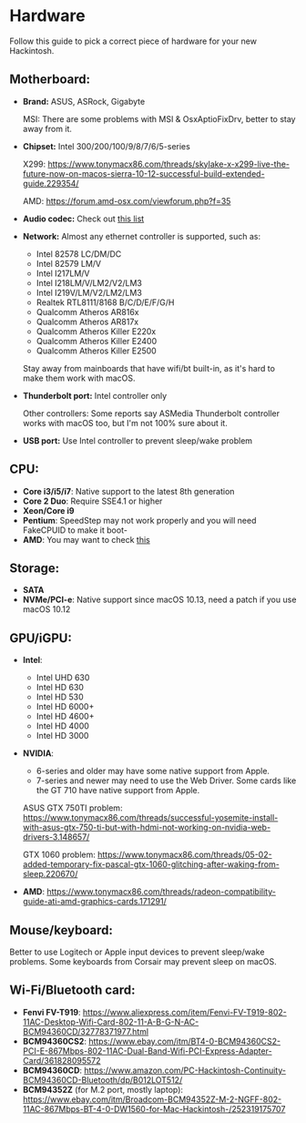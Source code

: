 # Hardware

Follow this guide to pick a correct piece of hardware for your new Hackintosh.

## Motherboard:

- **Brand:** ASUS, ASRock, Gigabyte

  MSI: There are some problems with MSI & OsxAptioFixDrv, better to stay away from it.

- **Chipset:** Intel 300/200/100/9/8/7/6/5-series

  X299: https://www.tonymacx86.com/threads/skylake-x-x299-live-the-future-now-on-macos-sierra-10-12-successful-build-extended-guide.229354/

  AMD: https://forum.amd-osx.com/viewforum.php?f=35

- **Audio codec:** Check out [this list](https://github.com/vit9696/AppleALC/wiki/Supported-codecs)

- **Network:** Almost any ethernet controller is supported, such as: 

  - Intel 82578 LC/DM/DC
  - Intel 82579 LM/V
  - Intel I217LM/V
  - Intel I218LM/V/LM2/V2/LM3
  - Intel I219V/LM/V2/LM2/LM3
  - Realtek RTL8111/8168 B/C/D/E/F/G/H
  - Qualcomm Atheros AR816x
  - Qualcomm Atheros AR817x
  - Qualcomm Atheros Killer E220x
  - Qualcomm Atheros Killer E2400
  - Qualcomm Atheros Killer E2500

  Stay away from mainboards that have wifi/bt built-in, as it's hard to make them work with macOS.

- **Thunderbolt port:** Intel controller only

  Other controllers: Some reports say ASMedia Thunderbolt controller works with macOS too, but I'm not 100% sure about it.

- **USB port:** Use Intel controller to prevent sleep/wake problem


## CPU:


- **Core i3/i5/i7**: Native support to the latest 8th generation
- **Core 2 Duo**: Require SSE4.1 or higher
- **Xeon/Core i9**
- **Pentium**: SpeedStep may not work properly and you will need FakeCPUID to make it boot-
- **AMD**: You may want to check [this](https://forum.amd-osx.com/viewforum.php?f=35)

## Storage:

- **SATA**
- **NVMe/PCI-e**: Native support since macOS 10.13, need a patch if you use macOS 10.12


## GPU/iGPU:

- **Intel**:
  - Intel UHD 630
  - Intel HD 630
  - Intel HD 530
  - Intel HD 6000+
  - Intel HD 4600+
  - Intel HD 4000
  - Intel HD 3000

- **NVIDIA**:
  - 6-series and older may have some native support from Apple.
  - 7-series and newer may need to use the Web Driver. Some cards like the GT 710 have native support from Apple.

  ASUS GTX 750TI problem: https://www.tonymacx86.com/threads/successful-yosemite-install-with-asus-gtx-750-ti-but-with-hdmi-not-working-on-nvidia-web-drivers-3.148657/

  GTX 1060 problem: https://www.tonymacx86.com/threads/05-02-added-temporary-fix-pascal-gtx-1060-glitching-after-waking-from-sleep.220670/

- **AMD**: https://www.tonymacx86.com/threads/radeon-compatibility-guide-ati-amd-graphics-cards.171291/


## Mouse/keyboard:

Better to use Logitech or Apple input devices to prevent sleep/wake problems. Some keyboards from Corsair may prevent sleep on macOS.

## Wi-Fi/Bluetooth card:

- **Fenvi FV-T919**: https://www.aliexpress.com/item/Fenvi-FV-T919-802-11AC-Desktop-Wifi-Card-802-11-A-B-G-N-AC-BCM94360CD/32778371977.html
- **BCM94360CS2**: https://www.ebay.com/itm/BT4-0-BCM94360CS2-PCI-E-867Mbps-802-11AC-Dual-Band-Wifi-PCI-Express-Adapter-Card/361828095572
- **BCM94360CD**: https://www.amazon.com/PC-Hackintosh-Continuity-BCM94360CD-Bluetooth/dp/B012LOT512/
- **BCM94352Z** (for M.2 port, mostly laptop): https://www.ebay.com/itm/Broadcom-BCM94352Z-M-2-NGFF-802-11AC-867Mbps-BT-4-0-DW1560-for-Mac-Hackintosh-/252319175707


